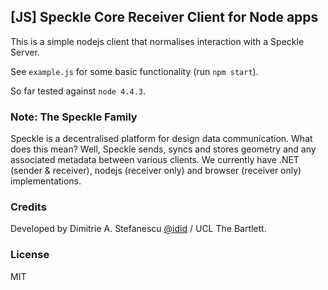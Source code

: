 ## [JS] Speckle Core Receiver Client for Node apps
This is a simple nodejs client that normalises interaction with a Speckle Server.

See `example.js` for some basic functionality (run `npm start`). 

So far tested against `node 4.4.3`. 

### Note: The Speckle Family
Speckle is a decentralised platform for design data communication. What does this mean? Well, Speckle sends, syncs and stores geometry and any associated metadata between various clients. We currently have .NET (sender & receiver), nodejs (receiver only) and browser (receiver only) implementations.

### Credits
Developed by Dimitrie A. Stefanescu [@idid](http://twitter.com/idid) / UCL The Bartlett.

### License 
MIT